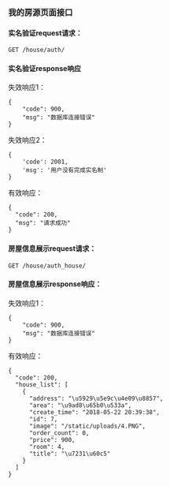 ### 我的房源页面接口

#### 实名验证request请求：

	GET /house/auth/

#### 实名验证response响应

失效响应1：

	{
	    "code": 900,
	    "msg": "数据库连接错误"
	}

失效响应2：

	{
		'code': 2001, 
		'msg': '用户没有完成实名制'
	}

有效响应：

	{
	  "code": 200, 
	  "msg": "请求成功"
	}


#### 房屋信息展示request请求：

	GET /house/auth_house/

#### 房屋信息展示response响应：

失效响应1：

	{
	    "code": 900,
	    "msg": "数据库连接错误"
	}

有效响应：

	{
	  "code": 200, 
	  "house_list": [
	    {
	      "address": "\u5929\u5e9c\u4e09\u8857", 
	      "area": "\u9ad8\u65b0\u533a", 
	      "create_time": "2018-05-22 20:39:38", 
	      "id": 7, 
	      "image": "/static/uploads/4.PNG", 
	      "order_count": 0, 
	      "price": 900, 
	      "room": 4, 
	      "title": "\u7231\u60c5"
	    }
	  ]
	}